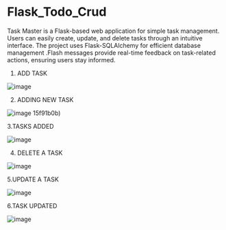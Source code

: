 # Flask_Todo_Crud
Task Master is a Flask-based web application for simple task management. Users can easily create, update, and delete tasks through an intuitive interface. The project uses Flask-SQLAlchemy for efficient database management .Flash messages provide real-time feedback on task-related actions, ensuring users stay informed. 


1. ADD TASK 

![image](https://github.com/AISHWARYA-ANILKUMAR/Flask_Todo_Crud/assets/106093984/81bc9aa6-00ad-4cac-a401-7852d9c789eb)


2. ADDING NEW TASK
   
![image](https://github.com/AISHWARYA-ANILKUMAR/Flask_Todo_Crud/assets/106093984/b77bc9df-5681-470c-bae6-8911223052ab)
15f91b0b)


3.TASKS ADDED

![image](https://github.com/AISHWARYA-ANILKUMAR/Flask_Todo_Crud/assets/106093984/032da8fa-03d4-4d45-a3ae-38cbe0df2ac9)



4. DELETE A TASK
   
![image](https://github.com/AISHWARYA-ANILKUMAR/Flask_Todo_Crud/assets/106093984/98f37952-ffbf-4bbc-852f-5eb1a6d1b865)



5.UPDATE A TASK

![image](https://github.com/AISHWARYA-ANILKUMAR/Flask_Todo_Crud/assets/106093984/31b14286-8be4-4fe7-bf30-2450f1d4afa1)


6.TASK UPDATED

![image](https://github.com/AISHWARYA-ANILKUMAR/Flask_Todo_Crud/assets/106093984/b69c9bbb-061e-4aca-9b09-b02d20086550)
